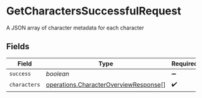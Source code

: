 # GetCharactersSuccessfulRequest

A JSON array of character metadata for each character


## Fields

| Field                                                                                          | Type                                                                                           | Required                                                                                       | Description                                                                                    |
| ---------------------------------------------------------------------------------------------- | ---------------------------------------------------------------------------------------------- | ---------------------------------------------------------------------------------------------- | ---------------------------------------------------------------------------------------------- |
| `success`                                                                                      | *boolean*                                                                                      | :heavy_minus_sign:                                                                             | N/A                                                                                            |
| `characters`                                                                                   | [operations.CharacterOverviewResponse](../../models/operations/characteroverviewresponse.md)[] | :heavy_check_mark:                                                                             | N/A                                                                                            |